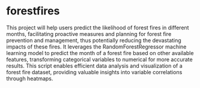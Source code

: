 # forestfires


This project will help users predict the likelihood of forest fires in different months, facilitating proactive measures and planning for forest fire prevention and management, thus potentially reducing the devastating impacts of these fires.
It leverages the RandomForestRegressor machine learning model to predict the month of a forest fire based on other available features, transforming categorical variables to numerical for more accurate results.
This script enables efficient data analysis and visualization of a forest fire dataset, providing valuable insights into variable correlations through heatmaps.
